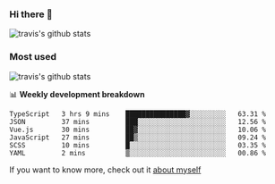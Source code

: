 ### Hi there 👋

<!--
**HondryTravis/HondryTravis** is a ✨ _special_ ✨ repository because its `README.md` (this file) appears on your GitHub profile.

Here are some ideas to get you started:

- 🔭 I’m currently working on ...
- 🌱 I’m currently learning ...
- 👯 I’m looking to collaborate on ...
- 🤔 I’m looking for help with ...
- 💬 Ask me about ...
- 📫 How to reach me: ...
- 😄 Pronouns: ...
- ⚡ Fun fact: ...
-->

![travis's github stats](https://github-readme-stats.vercel.app/api?username=HondryTravis&hide=stars)
### Most used
![travis's github stats](https://github-readme-stats.anuraghazra1.vercel.app/api/top-langs/?username=HondryTravis&layout=compact&hide_title=true)

📊 **Weekly development breakdown**

<!--START_SECTION:waka-->

```text
TypeScript   3 hrs 9 mins    ███████████████▓░░░░░░░░░   63.31 %
JSON         37 mins         ███░░░░░░░░░░░░░░░░░░░░░░   12.56 %
Vue.js       30 mins         ██▓░░░░░░░░░░░░░░░░░░░░░░   10.06 %
JavaScript   27 mins         ██▒░░░░░░░░░░░░░░░░░░░░░░   09.24 %
SCSS         10 mins         █░░░░░░░░░░░░░░░░░░░░░░░░   03.35 %
YAML         2 mins          ▒░░░░░░░░░░░░░░░░░░░░░░░░   00.86 %
```

<!--END_SECTION:waka-->

If you want to know more, check out it [about myself](https://hondrytravis.github.io/)
